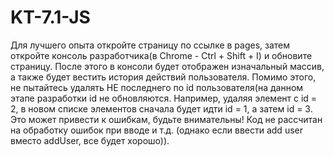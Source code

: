 # KT-7.1-JS
Для лучшего опыта откройте страницу по ссылке в pages, затем откройте консоль разработчика(в Chrome - Ctrl + Shift + I) и обновите страницу. После этого в консоли будет отображен изначальный массив, а также будет вестить история действий пользователя. 
Помимо этого, не пытайтесь удалять НЕ последнего по id пользователя(на данном этапе разработки id не обновляются. Например, удаляя элемент с id = 2, в новом списке элементов сначала будет идти id = 1, а затем id = 3. Это может привести к ошибкам, будьте внимательны! Код не рассчитан на обработку ошибок при вводе и т.д. (однако если ввести add user вместо addUser, все будет хорошо)).

